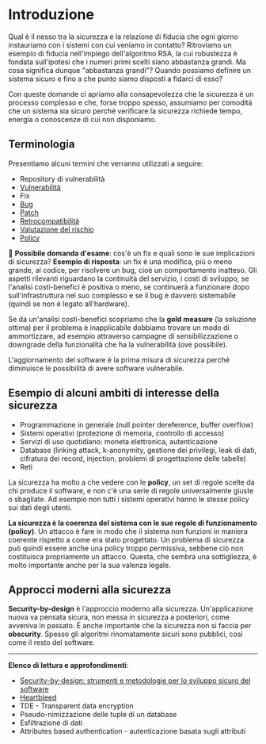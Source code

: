 # Introduzione

Qual è il nesso tra la sicurezza e la relazione di fiducia che ogni giorno instauriamo con i sistemi con cui veniamo in contatto?
Ritroviamo un esempio di fiducia nell'impiego dell'algoritmo RSA, la cui robustezza è fondata sull'ipotesi che i numeri primi scelti siano abbastanza grandi.
Ma cosa significa dunque "abbastanza grandi"? Quando possiamo definire un sistema sicuro e fino a che punto siamo disposti a fidarci di esso?

Con queste domande ci apriamo alla consapevolezza che la sicurezza è un processo complesso e che, forse troppo spesso, assumiamo per comodità che un sistema sia sicuro perché verificare la sicurezza richiede tempo, energia o conoscenze di cui non disponiamo.

## Terminologia

Presentiamo alcuni termini che verranno utilizzati a seguire:

- Repository di vulnerabilità
- [Vulnerabilità](https://en.wikipedia.org/wiki/Vulnerability_(computing))
- Fix
- [Bug](https://en.wikipedia.org/wiki/Software_bug)
- [Patch](https://en.wikipedia.org/wiki/Patch_(computing))
- [Retrocompatibilità](https://en.wikipedia.org/wiki/Backward_compatibility)
- [Valutazione del rischio](https://en.wikipedia.org/wiki/Risk_assessment)
- [Policy](https://en.wikipedia.org/wiki/Policy)

:pencil: **Possibile domanda d'esame**: cos'è un fix e quali sono le sue implicazioni di sicurezza?
**Esempio di risposta**: un fix è una modifica, più o meno grande, al codice, per risolvere un bug, cioè un comportamento inatteso.
Gli aspetti rilevanti riguardano la continuità del servizio, i costi di sviluppo, se l'analisi costi-benefici è positiva o meno, se continuerà a funzionare dopo sull'infrastruttura nel suo complesso e se il bug è davvero sistemabile (quindi se non è legato all'hardware).

Se da un'analisi costi-benefici scopriamo che la **gold measure** (la soluzione ottima) per il problema è inapplicabile dobbiamo trovare un modo di ammortizzare, ad esempio attraverso campagne di sensibilizzazione o downgrade della funzionalità che ha la vulnerabilità (ove possibile).

L'aggiornamento del software è la prima misura di sicurezza perché diminuisce le possibilità di avere software vulnerabile.

## Esempio di alcuni ambiti di interesse della sicurezza

- Programmazione in generale (null pointer dereference, buffer overflow)
- Sistemi operativi (protezione di memoria, controllo di accesso)
- Servizi di uso quotidiano: moneta elettronica, autenticazione
- Database (linking attack, k-anonymity, gestione dei privilegi, leak di dati, cifratura dei record, injection, problemi di progettazione delle tabelle)
- Reti

La sicurezza ha molto a che vedere con le **policy**, un set di regole scelte da chi produce il software, e non c'è una serie di regole universalmente giuste o sbagliate. Ad esempio non tutti i sistemi operativi hanno le stesse policy sui dati degli utenti.

**La sicurezza è la coerenza del sistema con le sue regole di funzionamento (policy)**.
Un attacco è fare in modo che il sistema non funzioni in maniera coerente rispetto a come era stato progettato.
Un problema di sicurezza può quindi essere anche una policy troppo permissiva, sebbene ciò non costituisca propriamente un attacco.
Questa, che sembra una sottigliezza, è molto importante anche per la sua valenza legale.

## Approcci moderni alla sicurezza

**Security-by-design** è l'approccio moderno alla sicurezza. Un'applicazione nuova va pensata sicura, non messa in sicurezza a posteriori, come avveniva in passato.
È anche importante che la sicurezza non si faccia per **obscurity**. Spesso gli algoritmi rinomatamente sicuri sono pubblici, così come il resto del software.

------

**Elenco di lettura e approfondimenti**:

- [Security-by-design: strumenti e metodologie per lo sviluppo sicuro del software](https://www.cybersecurity360.it/cultura-cyber/security-by-design-strumenti-e-metodologie-per-lo-sviluppo-sicuro-del-software/) 
- [Heartbleed](https://it.wikipedia.org/wiki/Heartbleed) 
- TDE - Transparent data encryption
- Pseudo-nimizzazione delle tuple di un database
- Esfiltrazione di dati
- Attributes based authentication - autenticazione basata sugli attributi

